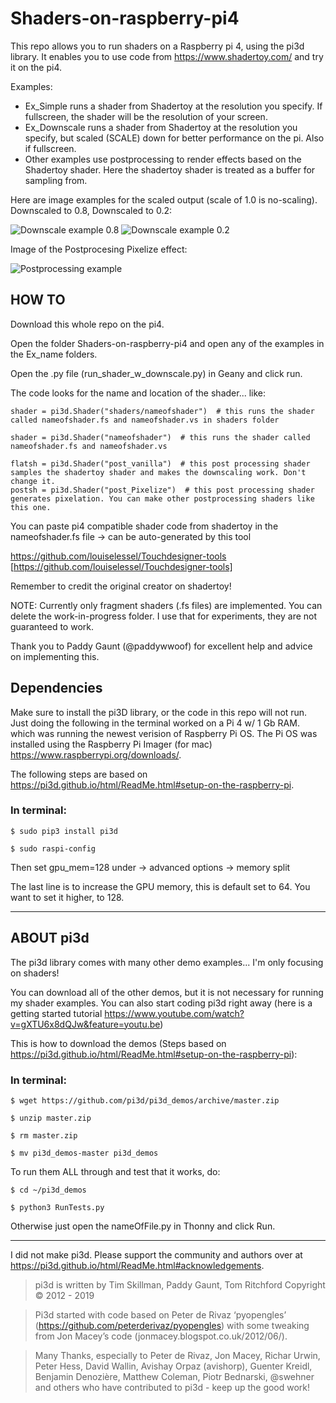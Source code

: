 # Shaders-on-raspberry-pi4

This repo allows you to run shaders on a Raspberry pi 4, using the pi3d library. 
It enables you to use code from https://www.shadertoy.com/ and try it on the pi4.

Examples:

- Ex_Simple runs a shader from Shadertoy at the resolution you specify. If fullscreen, the shader will be the resolution of your screen.
- Ex_Downscale runs a shader from Shadertoy at the resolution you specify, but scaled (SCALE) down for better performance on the pi. Also if fullscreen.
- Other examples use postprocessing to render effects based on the Shadertoy shader. Here the shadertoy shader is treated as a buffer for sampling from.


Here are image examples for the scaled output (scale of 1.0 is no-scaling).
Downscaled to 0.8, Downscaled to 0.2:

![Downscale example 0.8](https://github.com/louiselessel/Shaders-on-raspberry-pi4/blob/master/Work-in-progress/Documentation/Screenshot_0.8scale.png)
![Downscale example 0.2](https://github.com/louiselessel/Shaders-on-raspberry-pi4/blob/master/Work-in-progress/Documentation/Screenshot_0.2scale.png)

Image of the Postprocesing Pixelize effect:

![Postprocessing example](https://github.com/louiselessel/Shaders-on-raspberry-pi4/blob/master/Work-in-progress/Documentation/Screenshot_postprocessing.png)


## HOW TO

Download this whole repo on the pi4.
  
Open the folder Shaders-on-raspberry-pi4 and open any of the examples in the Ex_name folders.
  
Open the .py file (run_shader_w_downscale.py) in Geany and click run.


The code looks for the name and location of the shader... like:
	
	shader = pi3d.Shader("shaders/nameofshader")  # this runs the shader called nameofshader.fs and nameofshader.vs in shaders folder
	
	shader = pi3d.Shader("nameofshader")  # this runs the shader called nameofshader.fs and nameofshader.vs
		
	flatsh = pi3d.Shader("post_vanilla")  # this post processing shader samples the shadertoy shader and makes the downscaling work. Don't change it.
	postsh = pi3d.Shader("post_Pixelize")  # this post processing shader generates pixelation. You can make other postprocessing shaders like this one.


You can paste pi4 compatible shader code from shadertoy in the nameofshader.fs file -> can be auto-generated by this tool

https://github.com/louiselessel/Touchdesigner-tools [https://github.com/louiselessel/Touchdesigner-tools]

Remember to credit the original creator on shadertoy!


NOTE: 
Currently only fragment shaders (.fs files) are implemented.
You can delete the work-in-progress folder. I use that for experiments, they are not guaranteed to work.

Thank you to Paddy Gaunt (@paddywwoof) for excellent help and advice on implementing this.


## Dependencies

Make sure to install the pi3D library, or the code in this repo will not run.
Just doing the following in the terminal worked on a Pi 4 w/ 1 Gb RAM. which was running the newest verision of Raspberry Pi OS.
The Pi OS was installed using the Raspberry Pi Imager (for mac) https://www.raspberrypi.org/downloads/.

The following steps are based on https://pi3d.github.io/html/ReadMe.html#setup-on-the-raspberry-pi.

### In terminal:

	$ sudo pip3 install pi3d

	$ sudo raspi-config

Then set gpu_mem=128 under -> advanced options -> memory split

The last line is to increase the GPU memory, this is default set to 64.
You want to set it higher, to 128.


-------------
## ABOUT pi3d

The pi3d library comes with many other demo examples... I'm only focusing on shaders!

You can download all of the other demos, but it is not necessary for running my shader examples. 
You can also start coding pi3d right away (here is a getting started tutorial https://www.youtube.com/watch?v=gXTU6x8dQJw&feature=youtu.be)

This is how to download the demos (Steps based on https://pi3d.github.io/html/ReadMe.html#setup-on-the-raspberry-pi):

### In terminal:

	$ wget https://github.com/pi3d/pi3d_demos/archive/master.zip

	$ unzip master.zip

	$ rm master.zip

	$ mv pi3d_demos-master pi3d_demos



To run them ALL through and test that it works, do:

	$ cd ~/pi3d_demos

	$ python3 RunTests.py

Otherwise just open the nameOfFile.py in Thonny and click Run.

-------------

I did not make pi3d.
Please support the community and authors over at https://pi3d.github.io/html/ReadMe.html#acknowledgements.

> pi3d is written by Tim Skillman, Paddy Gaunt, Tom Ritchford Copyright © 2012 - 2019

> Pi3d started with code based on Peter de Rivaz ‘pyopengles’ (https://github.com/peterderivaz/pyopengles) with some tweaking from Jon Macey’s code (jonmacey.blogspot.co.uk/2012/06/).

> Many Thanks, especially to Peter de Rivaz, Jon Macey, Richar Urwin, Peter Hess, David Wallin, Avishay Orpaz (avishorp), Guenter Kreidl, Benjamin Denozière, Matthew Coleman, Piotr Bednarski, @swehner and others who have contributed to pi3d - keep up the good work!
